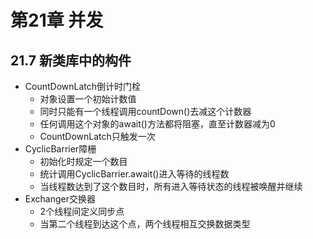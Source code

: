 

# 第21章 并发

## 21.7 新类库中的构件

* CountDownLatch倒计时门栓
  * 对象设置一个初始计数值
  * 同时只能有一个线程调用countDown()去减这个计数器
  * 任何调用这个对象的await()方法都将阻塞，直至计数器减为0
  * CountDownLatch只触发一次
* CyclicBarrier障栅
  * 初始化时规定一个数目
  * 统计调用CyclicBarrier.await()进入等待的线程数
  * 当线程数达到了这个数目时，所有进入等待状态的线程被唤醒并继续 
* Exchanger交换器
  * 2个线程间定义同步点
  * 当第二个线程到达这个点，两个线程相互交换数据类型